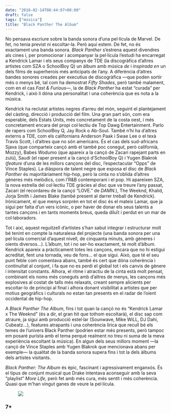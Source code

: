 ```yaml
---
date: "2018-02-14T08:44:07+00:00"
draft: false
tags: ["música"]
title: "Black Panther The Album"
---
```

No pensava escriure sobre la banda sonora d&rsquo;una pel&middot;l&iacute;cula de Marvel. De fet, no tenia previst ni escoltar-la. Per&ograve; aqu&iacute; estem. De fet, no &eacute;s exactament una banda sonora. *Black Panther* s&rsquo;estrena aquest divendres als cines i, per promocionar i acompanyar la pel&middot;l&iacute;cula l&rsquo;estudi ha encarregat a Kendrick Lamar i els seus companys de TDE (la discogr&agrave;fica d&rsquo;altres artistes com SZA o SchoolBoy Q) un &agrave;lbum amb m&uacute;sica *de* i *inspirada en* un dels films de superherois m&eacute;s anticipats de l&rsquo;any. A difer&egrave;ncia d&rsquo;altres bandes sonores creades per executius de discogr&agrave;fica &mdash;que poden sortir m&eacute;s o menys b&eacute;, tal com ha demostrat *Fifty Shades*, per&ograve; tamb&eacute; malament, com en el cas *Fast &amp; Furious*&mdash;, la de *Black Panther* ha estat &ldquo;curada&rdquo; per Kendrick, i aix&ograve; li d&oacute;na una personalitat i una coher&egrave;ncia que es nota a la m&uacute;sica.

<!-- more -->

Kendrick ha reclutat artistes negres d&rsquo;arreu del m&oacute;n, seguint el plantejament del c&agrave;sting, direcci&oacute; i producci&oacute; del film. Una gran part s&oacute;n, com era esperable, dels Estats Units, m&eacute;s concretament de la costa oest, i m&eacute;s concretament encara del propi col&middot;lectiu de Top Dawg Entertainment. Parlo de rapers com SchoolBoy Q, Jay Rock o Ab-Soul. Tamb&eacute; n&rsquo;hi ha d&rsquo;altres externs a TDE, com els californians Anderson Paak i Swae Lee o el tex&agrave; Travis Scott, i d&rsquo;altres que no s&oacute;n americans. &Eacute;s el cas dels sud-africans Sjava (que comparteix can&ccedil;&oacute; amb el tamb&eacute; poc conegut, per&ograve; californi&agrave;, Mozzy), Babes Wodumo (que apareix a la can&ccedil;&oacute; de Zacari rapejant parts en zul&uacute;), Saudi (el raper present a la can&ccedil;&oacute; d&rsquo;SchoolBoy Q) i Yugen Blakrok (*feature* d&rsquo;una de les millors can&ccedil;ons del disc, l&rsquo;espectacular &ldquo;Opps&rdquo; de Vince Staples). La di&agrave;spora de talent negre que exposa el disc de *Black Panther* &eacute;s majorit&agrave;riament hip-hop, per&ograve; la cinta no s&rsquo;oblida d&rsquo;altres g&egrave;neres m&eacute;s mel&ograve;dics, com l&rsquo;R&amp;B contemporani i el pop. Hi apareixen SZA, la nova estrella del col&middot;lectiu TDE gr&agrave;cies al disc que va treure l&rsquo;any passat, Zacari (el recordareu de la can&ccedil;&oacute; &ldquo;LOVE.&rdquo; de *DAMN.*), The Weeknd, Khalid, Jorja Smith i James Blake (tamb&eacute; present al darrer treball de Kendrick). Ir&ograve;nicament, el que menys sorpr&egrave;n en tot el disc &eacute;s el mateix Lamar, que ja sigui per falta d&rsquo;un vers ic&ograve;nic, o per haver de donar els seus talents a tantes can&ccedil;ons i en tants moments breus, queda dilu&iuml;t i perdut en un mar de col&middot;laboradors.

Tot i aix&iacute;, aquest reguitzell d&rsquo;artistes s&rsquo;han sabut integrar i estructurar molt b&eacute; tenint en compte la naturalesa del projecte (una banda sonora per una pel&middot;l&iacute;cula comercial d&rsquo;aquest nivell, de cinquanta minuts, amb g&egrave;neres i oients diversos&hellip;). L&rsquo;&agrave;lbum, tot i no ser-ho exactament, t&eacute; molt d&rsquo;&agrave;lbum. Kendrick apareix a pr&agrave;cticament totes les can&ccedil;ons, encara que no hi estigui acreditat, fent una tornada, veu de fons&hellip; el que sigui. Aix&ograve;, que t&eacute; el seu punt feble com comentava abans, tamb&eacute; &eacute;s cert que d&oacute;na coher&egrave;ncia i continu&iuml;tat al conjunt, i fa que no es perdi el global tot i els canvis de g&egrave;nere i intensitat constants. Alhora, el ritme i atractiu de la cinta est&agrave; molt pensat, combinant els noms m&eacute;s coneguts amb d&rsquo;altres de menys, les can&ccedil;ons m&eacute;s explosives al costat de talls m&eacute;s relaxats, creant sempre alicients per escoltar-lo de principi al final i alhora donant visibilitat a artistes que per motius geogr&agrave;fics i culturals no estan tan presents en el radar de l&rsquo;oient occidental de hip-hop.

A *Black Panther The Album*, fins i tot quan la can&ccedil;&oacute; no &eacute;s &ldquo;Kendrick Lamar x The Weeknd&rdquo; (&eacute;s a dir, el gran hit que tothom escoltar&agrave;), el disc sap com atraure, ja sigui amb producci&oacute; estel&middot;lar (Sounwave, Mike WiLL, DJ Dahi, Cubeatz&hellip;), features atrapants i una coher&egrave;ncia l&iacute;rica que recull b&eacute; els temes de l&rsquo;univers Black Panther (podrien estar m&eacute;s presents, per&ograve; tampoc em posar&eacute; purista amb el tema perqu&egrave; realment no treu ni suma de la meva experi&egrave;ncia escoltant la m&uacute;sica). En algun dels seus millors moment &mdash;la can&ccedil;&oacute; de Vince Staples amb Yugen Blakrok que mencionava abans per exemple&mdash; la qualitat de la banda sonora supera fins i tot la dels &agrave;lbums dels artistes visitants.

*Black Panther: The Album* &eacute;s &egrave;pic, fascinant i agressivament enganx&oacute;s. &Eacute;s el tipus de conjunt musical que Drake intentava aconseguir amb la seva &ldquo;playlist&rdquo; *More Life*, per&ograve; fet amb m&eacute;s cura, m&eacute;s sentit i m&eacute;s coher&egrave;ncia. Quasi que m&rsquo;han vingut ganes de veure la pel&middot;l&iacute;cula.

<figure class="tmblr-full" data-orig-height="407" data-orig-width="1200" data-orig-src="https://78.media.tumblr.com/18634a0ef9711de09f16461cf5371e03/tumblr_p44tw5WglX1u00ofno1_1280.png"><img id="splashFade" src="https://78.media.tumblr.com/77d9b3ccbecfdf59bf5e14b2a15c0307/tumblr_inline_p7k0i5P7eV1rf46cf_540.png" data-orig-height="407" data-orig-width="1200" data-orig-src="https://78.media.tumblr.com/18634a0ef9711de09f16461cf5371e03/tumblr_p44tw5WglX1u00ofno1_1280.png"></figure>

### 7+
